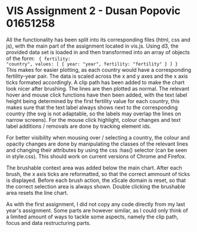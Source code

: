 # VIS Assignment 2 - Dusan Popovic 01651258

All the functionality has been split into its corresponding files (html, css and js), with the main part of the assignment
located in vis.js.
Using d3, the provided data set is loaded in and then transformed into an array of objects of the form:
<code>
            {
                fertility: "country",
                values: [
                    {
                        year: "year",
                        fertility: "fertility"
                    }
                ]
            }
</code>
This makes for easier plotting, as each country would have a corresponding fertility-year pair.
The data is scaled across the x and y axes and the x axis ticks formated accordingly.
A clip path has been added to make the chart look nicer after brushing. The lines are then plotted as normal.
The relevant hover and mouse click functions have then been added, with the text label height being determined by the first fertility value for each country,
this makes sure that the text label always shows next to the corresponding country (the svg is not adaptable, so the labels may overlap the lines on narrow screens).
For the mouse click highlight, colour changes and text label additions / removals are done by tracking element ids.

For better visibility when mousing over / selecting a country, the colour and opacity changes are done by manipulating the classes of the relevant lines and changing their attributes by using the css :has() selector (can be seen in style.css). This should work on current versions of Chrome and Firefox.

The brushable context area was added below the main chart. After each brush, the x axis ticks are reformatted, so that the correct ammount of ticks is displayed. 
Before each brush action, the xScale domain is reset, so that the correct selection area is always shown. Double clicking the brushable area resets the line chart.

As with the first assignment, I did not copy any code directly from my last year's assignment. Some parts are however similar, as I could only think of a limited amount of ways to tackle some aspects, namely the clip path, focus and data restructuring parts. 